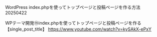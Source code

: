 WordPress index.phpを使ってトップページと投稿ページを作る方法　20250422



WPテーマ開発⑲index.phpを使ってトップページと投稿ページを作る【single_post_title】
https://www.youtube.com/watch?v=kySAkX-ePxY



